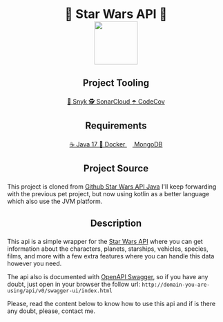 # <p align="center"> :space_invader: Star Wars API :space_invader: <br> <img src="https://cdn.jsdelivr.net/gh/devicons/devicon/icons/kotlin/kotlin-plain-wordmark.svg" width=100 /></p>

## <p align="center"> Project Tooling </p>

<div align="center"> 
    <a href="https://app.snyk.io/org/eddiescj/projects" target="_blank"> 🐺 Snyk </a>
    <a href="https://sonarcloud.io/summary/new_code?id=EddieSCJ_starwars-api-kotlin" target="_blank">🕵️ SonarCloud </a>
    <a href="https://app.codecov.io/gh/EddieSCJ/starwars-api-kotlin/" target="_blank">☂️ CodeCov </a>
</div>

## <p align="center"> Requirements </p>

<div align="center"> 
    <a href="https://www.oracle.com/java/technologies/javase/jdk17-archive-downloads.html" target="_blank">☕ Java 17 </a>
    <a href="https://docs.docker.com/get-docker/" target="_blank">🐋 Docker </a>
    <a href="https://docs.docker.com/get-docker/" target="_blank"> <img width="13" src="https://raw.githubusercontent.com/davzoku/emoji.ico/master/devicon/mongodb-original.ico"> MongoDB </a>
</div>

## <p align="center"> Project Source </p>
 This project is cloned from <a href="https://github.com/EddieSCJ/starwars-api-java">Github Star Wars API Java</a>
I'll keep forwarding with the previous pet project, but now using kotlin as a better language which also use the JVM platform.

## <p align="center"> Description </p>

This api is a simple wrapper for the [Star Wars API](https://swapi.dev/) where you can get information about the characters,
planets, starships, vehicles, species, films, and more with a few extra features where you can handle this data however you
need.

The api also is documented with [OpenAPI Swagger](https://swagger.io/specification/), so if you have any doubt, just open in your browser the follow url: `http://domain-you-are-using/api/v0/swagger-ui/index.html`

Please, read the content below to know how to use this api and if is there any doubt, please, contact me.